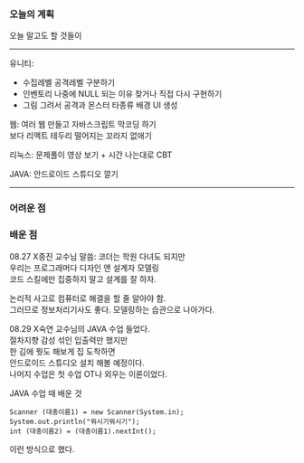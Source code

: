 ### 오늘의 계획 
오늘 말고도 할 것들이  

*** 

유니티:  
- 수집레벨 공격레벨 구분하기  
- 인벤토리 나중에 NULL 되는 이유 찾거나 직접 다시 구현하기  
- 그림 그려서 공격과 몬스터 타종류 배경 UI 생성  

웹: 여러 웹 만들고 자바스크립트 막코딩 하기  
보다 리액트 테두리 떨어지는 꼬라지 없애기  
  
리눅스: 문제풀이 영상 보기 + 시간 나는대로 CBT  

JAVA: 안드로이드 스튜디오 깔기  

*** 


### 어려운 점 

### 배운 점 
08.27 X종진 교수님 말씀: 코더는 학원 다녀도 되지만  
우리는 프로그래머다 디자인 앤 설계자 모델링  
코드 스킬에만 집중하지 말고 설계를 잘 하자.  
  
논리적 사고로 컴퓨터로 해결을 할 줄 알아야 함.  
그러므로 정보처리기사도 좋다. 모델링하는 습관으로 나아가다.  
  
08.29 X숙연 교수님의 JAVA 수업 들었다.  
절차지향 감성 섞인 입출력만 했지만  
한 김에 뭣도 해보게 집 도착하면  
안드로이드 스튜디오 설치 해볼 예정이다.  
나머지 수업은 첫 수업 OT나 외우는 이론이었다.  
  
JAVA 수업 때 배운 것 
```
Scanner (대충이름1) = new Scanner(System.in);  
System.out.println("뭐시기뭐시기");  
int (대충이름2) = (대충이름1).nextInt();  
```
이런 방식으로 했다. 


